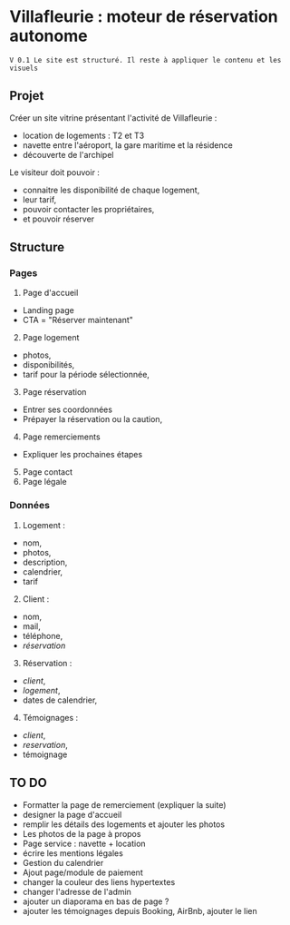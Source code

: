 # Villafleurie : moteur de réservation autonome

`V 0.1 Le site est structuré. Il reste à appliquer le contenu et les visuels`

## Projet

Créer un site vitrine présentant l'activité de Villafleurie :
* location de logements : T2 et T3
* navette entre l'aéroport, la gare maritime et la résidence
* découverte de l'archipel

Le visiteur doit pouvoir :
* connaitre les disponibilité de chaque logement,
* leur tarif,
* pouvoir contacter les propriétaires,
* et pouvoir réserver

## Structure

### Pages

1. Page d'accueil
* Landing page
* CTA = "Réserver maintenant"
2. Page logement
* photos,
* disponibilités,
* tarif pour la période sélectionnée,
3. Page réservation
* Entrer ses coordonnées
* Prépayer la réservation ou la caution,
4. Page remerciements
* Expliquer les prochaines étapes
5. Page contact
6. Page légale

### Données

1. Logement :
* nom,
* photos,
* description,
* calendrier,
* tarif

2. Client :
* nom,
* mail,
* téléphone,
* _réservation_

3. Réservation :
* _client_,
* _logement_,
* dates de calendrier,

4. Témoignages :
* _client_,
* _reservation_,
* témoignage

## TO DO
* Formatter la page de remerciement (expliquer la suite)
* designer la page d'accueil
* remplir les détails des logements et ajouter les photos 
* Les photos de la page à propos
* Page service : navette + location
* écrire les mentions légales
* Gestion du calendrier
* Ajout page/module de paiement
* changer la couleur des liens hypertextes
* changer l'adresse de l'admin
* ajouter un diaporama en bas de page ?
* ajouter les témoignages depuis Booking, AirBnb, ajouter le lien
